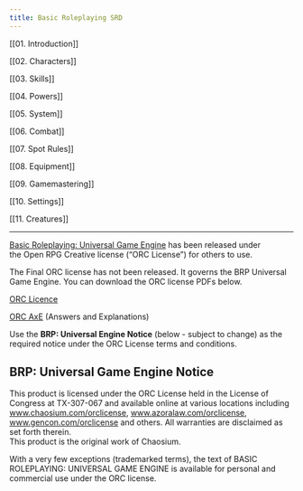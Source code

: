 ```yaml
---
title: Basic Roleplaying SRD
---
```

[[01. Introduction]]

[[02. Characters]]

[[03. Skills]]  

[[04. Powers]]

[[05. System]]

[[06. Combat]]

[[07. Spot Rules]]

[[08. Equipment]]

[[09. Gamemastering]]

[[10. Settings]]

[[11. Creatures]]

---

[Basic Roleplaying: Universal Game Engine](https://www.chaosium.com/basic-roleplaying-universal-game-engine-pdf/ "Basic Roleplaying: Universal Game Engine - PDF") has been released under the Open RPG Creative license (“ORC License”) for others to use. 
  
The Final ORC license has not been released. It governs the BRP Universal Game Engine. You can download the ORC license PDFs below.

[ORC Licence](https://www.chaosium.com/content/orclicense/ORC_License_FINAL.pdf "ORC License PDF")

[ORC AxE](https://www.chaosium.com/content/orclicense/ORC_AxE_FINAL.pdf "ORC Axe PDF") (Answers and Explanations)

Use the **BRP: Universal Engine Notice** (below - subject to change) as the required notice under the ORC License terms and conditions.

## BRP: Universal Game Engine Notice

This product is licensed under the ORC License held in the License of Congress at TX-307-067 and available online at various locations including www.chaosium.com/orclicense, www.azoralaw.com/orclicense, www.gencon.com/orclicense and others. All warranties are disclaimed as set forth therein.  
This product is the original work of Chaosium.

With a very few exceptions (trademarked terms), the text of BASIC ROLEPLAYING: UNIVERSAL GAME ENGINE is available for personal and commercial use under the ORC license. 